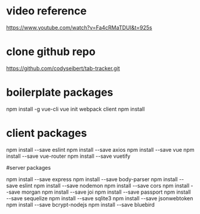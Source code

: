 # video reference
<https://www.youtube.com/watch?v=Fa4cRMaTDUI&t=925s>

# clone github repo
<https://github.com/codyseibert/tab-tracker.git>


# boilerplate packages

npm install -g vue-cli
vue init webpack client
npm install


# client packages

npm install --save eslint
npm install --save axios
npm install --save vue
npm install --save vue-router
npm install --save vuetify

#server packages

npm install --save express
npm install --save body-parser
npm install --save eslint
npm install --save nodemon
npm install --save cors
npm install --save morgan
npm install --save joi
npm install --save passport
npm install --save sequelize
npm install --save sqlite3
npm install --save jsonwebtoken
npm install --save bcrypt-nodejs
npm install --save bluebird
